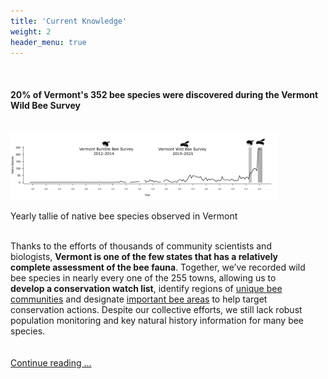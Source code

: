 ```yaml
---
title: 'Current Knowledge'
weight: 2
header_menu: true
---
```

<br>
<div class="lead" style="align:center;"><h4>20% of Vermont's 352 bee species were discovered during the Vermont Wild Bee Survey</h4></div>
<br>

<img src="images/Native_species_totals_vectors.png" alt="Native_bee_species_time_VT" style="width: 85%; align: center;">
<p class="caption">Yearly tallie of native bee species observed in Vermont</p>
<br>
<div style="width: 95%">
Thanks to the efforts of thousands of community scientists and biologists, <b>Vermont is one of the few states that has a relatively complete assessment of the bee fauna</b>. Together, we’ve recorded wild bee species in nearly every one of the 255 towns, allowing us to <b>develop a conservation watch list</b>, identify regions of <a href="" target=blank_>unique bee communities</a> and designate <a href="" target=blank_>important bee areas</a> to help target conservation actions. Despite our collective efforts, we still lack robust population monitoring and key natural history information for many bee species. 
</div>
<br>
<br>
<a href="https://vtecostudies.github.io/SoBees_Current_Knowledge/" target="blank_">Continue reading ...</a>
<br>

